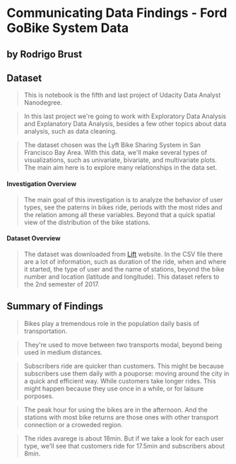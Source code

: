 # Communicating Data Findings - Ford GoBike System Data
## by Rodrigo Brust


## Dataset

> This is notebook is the fifth and last project of Udacity Data Analyst Nanodegree.

> In this last project we're going to work with Exploratory Data Analysis and Explanatory Data Analysis, besides a few other topics about data analysis, such as data cleaning.

> The dataset chosen was the Lyft Bike Sharing System in San Francisco Bay Area. With this data, we'll make several types of visualizations, such as univariate, bivariate, and multivariate plots. The main aim here is to explore many relationships in the data set.

#### Investigation Overview

> The main goal of this investigation is to analyze the behavior of user types, see the paterns in bikes ride, periods with the most rides and the relation among all these variables. Beyond that a quick spatial view of the distribution of the bike stations.

#### Dataset Overview

> The dataset was downloaded from [Lift](https://www.lyft.com/bikes/bay-wheels/system-data) website. In the CSV file there are a lot of information, such as duration of the ride, when and where it started, the type of user and the name of stations, beyond the bike number and location (latitude and longitude). This dataset refers to the 2nd semester of 2017.

## Summary of Findings

> Bikes play a tremendous role in the population daily basis of transportation.

> They're used to move between two transports modal, beyond being used in medium distances.

> Subscribers ride are quicker than customers. This might be because subscribers use them daily with a pouporse: moving around the city in a quick and efficient way. While customers take longer rides. This might happen because they use once in a while, or for laisure porposes. 

> The peak hour for using the bikes are in the afternoon. And the stations with most bike returns are those ones with other transport connection or a croweded region.

> The rides avarege is about 18min. But if we take a look for each user type, we'll see that customers ride for 17.5min and subscribers about 8min. 



